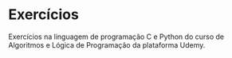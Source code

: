 # Exercícios
Exercícios na linguagem de programação C e Python do curso de Algoritmos e Lógica de Programação da plataforma Udemy.

